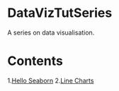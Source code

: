 # DataVizTutSeries
A series on data visualisation.

# Contents
1.<a href="https://github.com/ryzbaka/DataVizTutSeries/blob/master/Data%20Visualisation/Hello%2C%20Seaborn.ipynb">Hello Seaborn</a>
2.<a href="https://github.com/ryzbaka/DataVizTutSeries/blob/master/Data%20Visualisation/Line%20Charts.ipynb">Line Charts</a>

